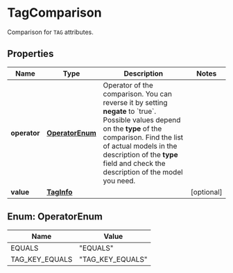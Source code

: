 

# TagComparison

Comparison for `TAG` attributes.

## Properties

| Name | Type | Description | Notes |
|------------ | ------------- | ------------- | -------------|
|**operator** | [**OperatorEnum**](#OperatorEnum) | Operator of the comparison. You can reverse it by setting **negate** to &#x60;true&#x60;.   Possible values depend on the **type** of the comparison. Find the list of actual models in the description of the **type** field and check the description of the model you need. |  |
|**value** | [**TagInfo**](TagInfo.md) |  |  [optional] |



## Enum: OperatorEnum

| Name | Value |
|---- | -----|
| EQUALS | &quot;EQUALS&quot; |
| TAG_KEY_EQUALS | &quot;TAG_KEY_EQUALS&quot; |



